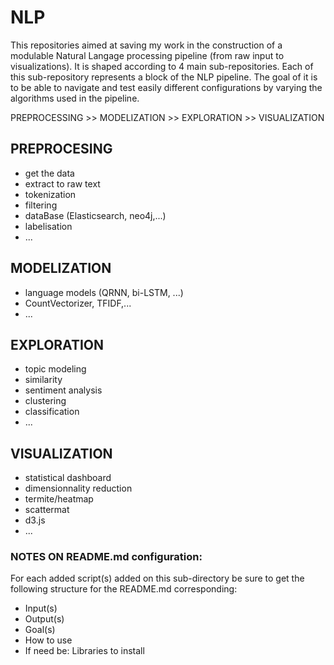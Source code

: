 # NLP
This repositories aimed at saving my work in the construction of a modulable Natural Langage processing pipeline (from raw input to visualizations). It is shaped according to 4 main sub-repositories. Each of this sub-repository represents a block of the NLP pipeline. The goal of it is to be able to navigate and test easily different configurations by varying the algorithms used in the pipeline.  
    
PREPROCESSING >> MODELIZATION >> EXPLORATION >> VISUALIZATION
    
## PREPROCESING 
* get the data    
* extract to raw text    
* tokenization    
* filtering    
* dataBase (Elasticsearch, neo4j,...)    
* labelisation 
* ...    
## MODELIZATION
* language models (QRNN, bi-LSTM, ...)      
* CountVectorizer, TFIDF,...     
* ...     
## EXPLORATION ##
* topic modeling      
* similarity    
* sentiment analysis    
* clustering    
* classification    
* ...    
## VISUALIZATION ##
* statistical dashboard     
* dimensionnality reduction    
* termite/heatmap   
* scattermat   
* d3.js   
* ...   

### NOTES ON README.md configuration:
For each added script(s) added on this sub-directory be sure to get the following structure for the README.md corresponding:   
* Input(s)
* Output(s)
* Goal(s)
* How to use
* If need be: Libraries to install
